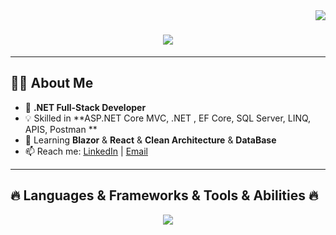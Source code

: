 <img align="right" src="https://visitor-badge.laobi.icu/badge?page_id=YOUR_GITHUB_USERNAME.YOUR_GITHUB_USERNAME">

<h1 align="center">
  <a href="https://git.io/typing-svg">
    <img src="https://readme-typing-svg.herokuapp.com?font=Fira+Code&size=30&pause=1000&color=36BCF7&center=true&vCenter=true&width=600&lines=Hello+World!+🌍;I'm+Mohamed+Ellban;Fullstack+.NET+Developer;Welcome+to+my+GitHub!">
  </a>
</h1>

---

## 🧑‍💻 About Me  

- 🚀 **.NET Full-Stack Developer**  
- 💡 Skilled in **ASP.NET Core MVC, .NET , EF Core, SQL Server, LINQ, APIS, Postman **  
- 🌱 Learning **Blazor** &  **React** & **Clean Architecture** & **DataBase**  
- 📫 Reach me: [LinkedIn](www.linkedin.com/in/mohamedellban) | [Email](mailto:mohamedellban154@gmail.com)  

---

## 🔥 Languages & Frameworks & Tools & Abilities 🔥  

<p align="center">
  <img src="https://skillicons.dev/icons?i=cs,dotnet,html,css,js,bootstrap,react,blazor,sqlserver" />
</p>
